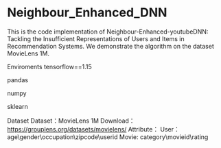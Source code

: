 # Neighbour_Enhanced_DNN
This is the code implementation of Neighbour-Enhanced-youtubeDNN: Tackling the Insufficient Representations of Users and Items in Recommendation Systems.
We demonstrate the algorithm on the dataset MovieLens 1M.

Enviroments
tensorflow==1.15

pandas

numpy

sklearn

Dataset
Dataset：MovieLens 1M Download：https://grouplens.org/datasets/movielens/ 
Attribute： User：age\gender\occupation\zipcode\userid Movie: category\movieid\rating
